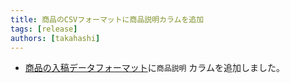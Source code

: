```yaml
---
title: 商品のCSVフォーマットに商品説明カラムを追加
tags: [release]
authors: [takahashi]
---
```



<!-- truncate -->

- [商品の入稿データフォーマット](/docs/csv)に`商品説明` カラムを追加しました。
